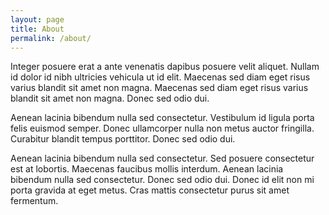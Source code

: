 ```yaml
---
layout: page
title: About
permalink: /about/
---
```


Integer posuere erat a ante venenatis dapibus posuere velit aliquet. Nullam id dolor id nibh ultricies vehicula ut id elit. Maecenas sed diam eget risus varius blandit sit amet non magna. Maecenas sed diam eget risus varius blandit sit amet non magna. Donec sed odio dui.


Aenean lacinia bibendum nulla sed consectetur. Vestibulum id ligula porta felis euismod semper. Donec ullamcorper nulla non metus auctor fringilla. Curabitur blandit tempus porttitor. Donec sed odio dui.

Aenean lacinia bibendum nulla sed consectetur. Sed posuere consectetur est at lobortis. Maecenas faucibus mollis interdum. Aenean lacinia bibendum nulla sed consectetur. Donec sed odio dui. Donec id elit non mi porta gravida at eget metus. Cras mattis consectetur purus sit amet fermentum.